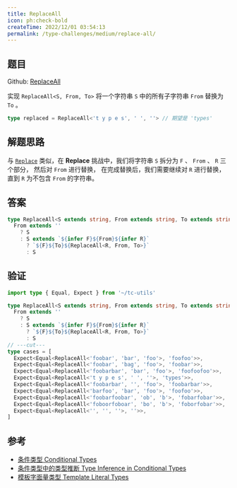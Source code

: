 ```yaml
---
title: ReplaceAll
icon: ph:check-bold
createTime: 2022/12/01 03:54:13
permalink: /type-challenges/medium/replace-all/
---
```


## 题目

Github: [ReplaceAll](https://github.com/type-challenges/type-challenges/blob/main/questions/00119-medium-replaceall/)

实现 `ReplaceAll<S, From, To>` 将一个字符串 `S` 中的所有子字符串 `From` 替换为 `To` 。

```ts
type replaced = ReplaceAll<'t y p e s', ' ', ''> // 期望是 'types'
```

## 解题思路

与 [`Replace`](./116.replace.md) 类似，在 **Replace** 挑战中，我们将字符串 `S` 拆分为 `F` 、 `From` 、 `R` 三个部分，
然后对 `From` 进行替换， 在完成替换后，我们需要继续对 `R` 进行替换，直到 `R` 为不包含 `From` 的字符串。

## 答案

```ts
type ReplaceAll<S extends string, From extends string, To extends string> =
  From extends ''
    ? S
    : S extends `${infer F}${From}${infer R}`
      ? `${F}${To}${ReplaceAll<R, From, To>}`
      : S
```

## 验证

```ts twoslash
import type { Equal, Expect } from '~/tc-utils'

type ReplaceAll<S extends string, From extends string, To extends string> =
  From extends ''
    ? S
    : S extends `${infer F}${From}${infer R}`
      ? `${F}${To}${ReplaceAll<R, From, To>}`
      : S
// ---cut---
type cases = [
  Expect<Equal<ReplaceAll<'foobar', 'bar', 'foo'>, 'foofoo'>>,
  Expect<Equal<ReplaceAll<'foobar', 'bag', 'foo'>, 'foobar'>>,
  Expect<Equal<ReplaceAll<'foobarbar', 'bar', 'foo'>, 'foofoofoo'>>,
  Expect<Equal<ReplaceAll<'t y p e s', ' ', ''>, 'types'>>,
  Expect<Equal<ReplaceAll<'foobarbar', '', 'foo'>, 'foobarbar'>>,
  Expect<Equal<ReplaceAll<'barfoo', 'bar', 'foo'>, 'foofoo'>>,
  Expect<Equal<ReplaceAll<'foobarfoobar', 'ob', 'b'>, 'fobarfobar'>>,
  Expect<Equal<ReplaceAll<'foboorfoboar', 'bo', 'b'>, 'foborfobar'>>,
  Expect<Equal<ReplaceAll<'', '', ''>, ''>>,
]
```

## 参考

- [条件类型 Conditional Types](https://www.typescriptlang.org/docs/handbook/2/conditional-types.html)
- [条件类型中的类型推断 Type Inference in Conditional Types](https://www.typescriptlang.org/docs/handbook/2/conditional-types.html#inferring-within-conditional-types)
- [模板字面量类型 Template Literal Types](https://www.typescriptlang.org/docs/handbook/2/template-literal-types.html)
